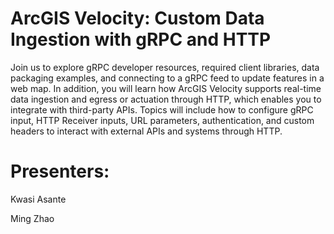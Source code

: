 # ArcGIS Velocity: Custom Data Ingestion with gRPC and HTTP
Join us to explore gRPC developer resources, required client libraries, data packaging examples, and connecting to a gRPC feed to update features in a web map. In addition, you will learn how ArcGIS Velocity supports real-time data ingestion and egress or actuation through HTTP, which enables you to integrate with third-party APIs. Topics will include how to configure gRPC input, HTTP Receiver inputs, URL parameters, authentication, and custom headers to interact with external APIs and systems through HTTP.

# Presenters:
Kwasi Asante

Ming Zhao
